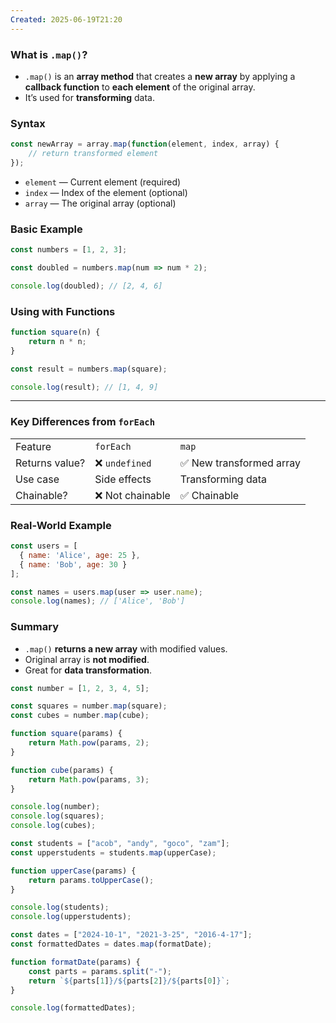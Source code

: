 ```yaml
---
Created: 2025-06-19T21:20
---
```

### What is `.map()`?

- `.map()` is an **array method** that creates a **new array** by applying a **callback function** to **each element** of the original array.
- It’s used for **transforming** data.

  

### Syntax

```JavaScript
const newArray = array.map(function(element, index, array) {
    // return transformed element
});
```

- `element` — Current element (required)
- `index` — Index of the element (optional)
- `array` — The original array (optional)

  

### Basic Example

```JavaScript
const numbers = [1, 2, 3];

const doubled = numbers.map(num => num * 2);

console.log(doubled); // [2, 4, 6]
```

  

### Using with Functions

```JavaScript
function square(n) {
    return n * n;
}

const result = numbers.map(square);

console.log(result); // [1, 4, 9]
```

---

### Key Differences from `forEach`

|   |   |   |
|---|---|---|
|Feature|`forEach`|`map`|
|Returns value?|❌ `undefined`|✅ New transformed array|
|Use case|Side effects|Transforming data|
|Chainable?|❌ Not chainable|✅ Chainable|

  

### Real-World Example

```JavaScript
const users = [
  { name: 'Alice', age: 25 },
  { name: 'Bob', age: 30 }
];

const names = users.map(user => user.name);
console.log(names); // ['Alice', 'Bob']
```

  

### Summary

- `.map()` **returns a new array** with modified values.
- Original array is **not modified**.
- Great for **data transformation**.

  

```JavaScript
const number = [1, 2, 3, 4, 5];

const squares = number.map(square);
const cubes = number.map(cube);

function square(params) {
    return Math.pow(params, 2);
}

function cube(params) {
    return Math.pow(params, 3);
}

console.log(number);
console.log(squares);
console.log(cubes);
```

  

```JavaScript
const students = ["acob", "andy", "goco", "zam"];
const upperstudents = students.map(upperCase);

function upperCase(params) {
    return params.toUpperCase();
}

console.log(students);
console.log(upperstudents);
```

  

```JavaScript
const dates = ["2024-10-1", "2021-3-25", "2016-4-17"];
const formattedDates = dates.map(formatDate);

function formatDate(params) {
    const parts = params.split("-");
    return `${parts[1]}/${parts[2]}/${parts[0]}`;
}

console.log(formattedDates);
```